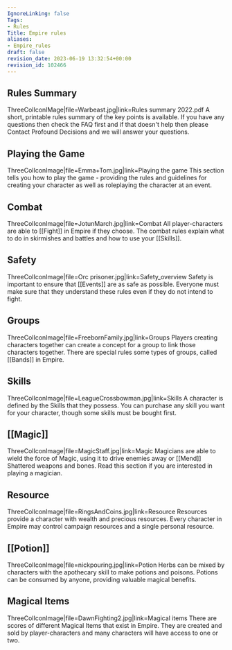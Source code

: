 ```yaml
---
IgnoreLinking: false
Tags:
- Rules
Title: Empire rules
aliases:
- Empire_rules
draft: false
revision_date: 2023-06-19 13:32:54+00:00
revision_id: 102466
---
```


## Rules Summary
ThreeColIconIMage|file=Warbeast.jpg|link=Rules summary 2022.pdf
A short, printable rules summary of the key points is available. If you have any questions then check the FAQ first and if that doesn't help then please Contact Profound Decisions and we will answer your questions.
## Playing the Game
ThreeColIconImage|file=Emma+Tom.jpg|link=Playing the game
This section tells you how to play the game - providing the rules and guidelines for creating your character as well as roleplaying the character at an event. 
## Combat
ThreeColIconImage|file=JotunMarch.jpg|link=Combat
All player-characters are able to [[Fight]] in Empire if they choose. The combat rules explain what to do in skirmishes and battles and how to use your [[Skills]].
## Safety
ThreeColIconImage|file=Orc prisoner.jpg|link=Safety_overview
Safety is important to ensure that [[Events]] are as safe as possible. Everyone must make sure that they understand these rules even if they do not intend to fight.
## Groups
ThreeColIconImage|file=FreebornFamily.jpg|link=Groups
Players creating characters together can create a concept for a group to link those characters together. There are special rules some types of groups, called [[Bands]] in Empire.
## Skills
ThreeColIconImage|file=LeagueCrossbowman.jpg|link=Skills
A character is defined by the Skills that they possess. You can purchase any skill you want for your character, though some skills must be bought first.
## [[Magic]]
ThreeColIconImage|file=MagicStaff.jpg|link=Magic
Magicians are able to wield the force of Magic, using it to drive enemies away or [[Mend]] Shattered weapons and bones. Read this section if you are interested in playing a magician.
## Resource
ThreeColIconImage|file=RingsAndCoins.jpg|link=Resource
Resources provide a character with wealth and precious resources. Every character in Empire may control campaign resources and a single personal resource.
## [[Potion]]
ThreeColIconImage|file=nickpouring.jpg|link=Potion
Herbs can be mixed by characters with the apothecary skill to make potions and poisons. Potions can be consumed by anyone, providing valuable magical benefits.
## Magical Items
ThreeColIconImage|file=DawnFighting2.jpg|link=Magical items
There are scores of different Magical Items that exist in Empire. They are created and sold by player-characters and many characters will have access to one or two.